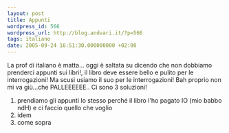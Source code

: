 ```yaml
---
layout: post
title: Appunti
wordpress_id: 566
wordpress_url: http://blog.andvari.it/?p=566
tags: italiano
date: 2005-09-24 16:51:30.000000000 +02:00
---
```

La prof di italiano è matta...
oggi è saltata su dicendo che non dobbiamo prenderci appunti sui libri!, il libro deve essere bello e pulito per le interrogazioni! Ma scusi usiamo il suo per le interrogazioni! Bah proprio non mi va giù...che PALLEEEEEE..
Ci sono 3 soluzioni!

1) prendiamo gli appunti lo stesso perché il libro l'ho pagato IO (mio babbo ndH) e ci faccio quello che voglio
2) idem
3) come sopra
